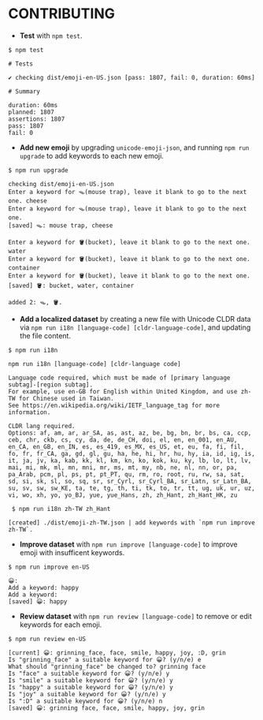 # CONTRIBUTING

- **Test** with `npm test`.

```
$ npm test

# Tests

✔ checking dist/emoji-en-US.json [pass: 1807, fail: 0, duration: 60ms]

# Summary

duration: 60ms
planned: 1807
assertions: 1807
pass: 1807
fail: 0
```

- **Add new emoji** by upgrading `unicode-emoji-json`, and running `npm run upgrade` to add keywords to each new emoji.

```
$ npm run upgrade

checking dist/emoji-en-US.json
Enter a keyword for 🪤(mouse trap), leave it blank to go to the next one. cheese
Enter a keyword for 🪤(mouse trap), leave it blank to go to the next one.
[saved] 🪤: mouse trap, cheese

Enter a keyword for 🪣(bucket), leave it blank to go to the next one. water
Enter a keyword for 🪣(bucket), leave it blank to go to the next one. container
Enter a keyword for 🪣(bucket), leave it blank to go to the next one.
[saved] 🪣: bucket, water, container

added 2: 🪤, 🪣.
```

- **Add a localized dataset** by creating a new file with Unicode CLDR data via `npm run i18n [language-code] [cldr-language-code]`, and updating the file content.

```
$ npm run i18n

npm run i18n [language-code] [cldr-language code]

Language code required, which must be made of [primary language subtag]-[region subtag].
For example, use en-GB for English within United Kingdom, and use zh-TW for Chinese used in Taiwan.
See https://en.wikipedia.org/wiki/IETF_language_tag for more information.

CLDR lang required.
Options: af, am, ar, ar_SA, as, ast, az, be, bg, bn, br, bs, ca, ccp, ceb, chr, ckb, cs, cy, da, de, de_CH, doi, el, en, en_001, en_AU, en_CA, en_GB, en_IN, es, es_419, es_MX, es_US, et, eu, fa, fi, fil, fo, fr, fr_CA, ga, gd, gl, gu, ha, he, hi, hr, hu, hy, ia, id, ig, is, it, ja, jv, ka, kab, kk, kl, km, kn, ko, kok, ku, ky, lb, lo, lt, lv, mai, mi, mk, ml, mn, mni, mr, ms, mt, my, nb, ne, nl, nn, or, pa, pa_Arab, pcm, pl, ps, pt, pt_PT, qu, rm, ro, root, ru, rw, sa, sat, sd, si, sk, sl, so, sq, sr, sr_Cyrl, sr_Cyrl_BA, sr_Latn, sr_Latn_BA, su, sv, sw, sw_KE, ta, te, tg, th, ti, tk, to, tr, tt, ug, uk, ur, uz, vi, wo, xh, yo, yo_BJ, yue, yue_Hans, zh, zh_Hant, zh_Hant_HK, zu
```

```
 $ npm run i18n zh-TW zh_Hant

[created] ./dist/emoji-zh-TW.json | add keywords with `npm run improve zh-TW`.
```

- **Improve dataset** with `npm run improve [language-code]` to improve emoji with insufficent keywords.

```
$ npm run improve en-US

😀:
Add a keyword: happy
Add a keyword:
[saved] 😀: happy
```

- **Review dataset** with `npm run review [language-code]` to remove or edit keywords for each emoji.

```
$ npm run review en-US

[current] 😀: grinning_face, face, smile, happy, joy, :D, grin
Is "grinning_face" a suitable keyword for 😀? (y/n/e) e
What should "grinning_face" be changed to? grinning face
Is "face" a suitable keyword for 😀? (y/n/e) y
Is "smile" a suitable keyword for 😀? (y/n/e) y
Is "happy" a suitable keyword for 😀? (y/n/e) y
Is "joy" a suitable keyword for 😀? (y/n/e) y
Is ":D" a suitable keyword for 😀? (y/n/e) n
[saved] 😀: grinning face, face, smile, happy, joy, grin
```
